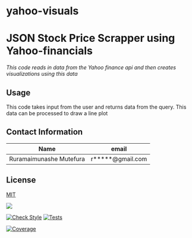 # yahoo-visuals
# JSON Stock Price Scrapper using Yahoo-financials
*This code reads in data from the Yahoo finance api and then creates visualizations using this data*

## Usage
This code takes input from the user and returns data from the query. This data can be processed to draw a line plot

## Contact Information
Name | email | 
-----|------- |
Ruramaimunashe Mutefura| r*****@gmail.com
## License
[MIT](yahoo-visuals/licence.txt)

![](https://img.shields.io/static/v1?label=LICENSE&message=MIT&color=<COLOR>)

[![Check Style](https://github.com/Rura-M/yahoo-visuals/actions/workflows/style-test.yaml/badge.svg)](https://github.com/Rura-M/yahoo-visuals/actions/workflows/style-test.yaml)
[![Tests](https://github.com/Rura-M/yahoo-visuals/actions/workflows/test.yaml/badge.svg)](https://github.com/Rura-M/yahoo-visuals/actions/workflows/test.yaml)

[![Coverage](https://github.com/Rura-M/yahoo-visuals/actions/workflows/coverage.yaml/badge.svg)](https://github.com/Rura-M/yahoo-visuals/actions/workflows/coverage.yaml)


